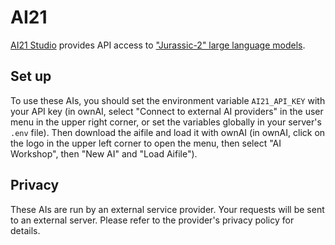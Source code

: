# AI21

[AI21 Studio](https://ai21.com/) provides API access to ["Jurassic-2" large language models](https://docs.ai21.com/docs/jurassic-2-models).

## Set up

To use these AIs, you should set the environment variable `AI21_API_KEY` with your API key (in ownAI, select "Connect to external AI providers" in the user menu in the upper right corner, or set the variables globally in your server's `.env` file).
Then download the aifile and load it with ownAI (in ownAI, click on the logo in the upper left corner to open the menu, then select "AI Workshop", then "New AI" and "Load Aifile").

## Privacy

These AIs are run by an external service provider. Your requests will be sent to an external server. Please refer to the provider's privacy policy for details.
